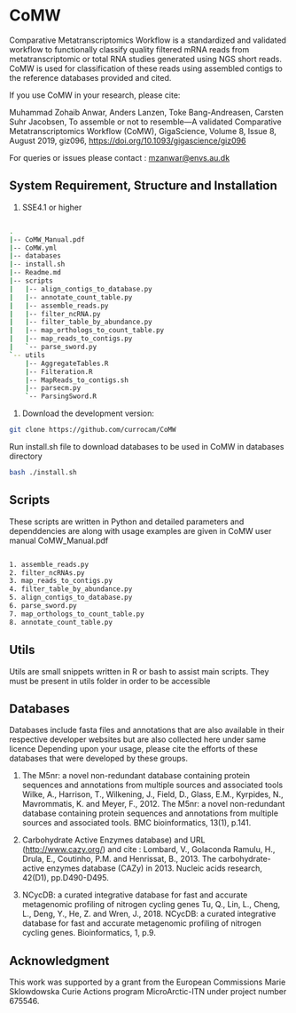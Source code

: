 # CoMW

Comparative Metatranscriptomics Workflow is a standardized and validated workflow to functionally classify quality filtered mRNA reads from metatranscriptomic or total RNA studies generated using NGS short reads. CoMW is used for classification of these reads using assembled contigs to the reference databases provided and cited. 

If you use CoMW in your research, please cite:

Muhammad Zohaib Anwar, Anders Lanzen, Toke Bang-Andreasen, Carsten Suhr Jacobsen, To assemble or not to resemble—A validated Comparative Metatranscriptomics Workflow (CoMW), GigaScience, Volume 8, Issue 8, August 2019, giz096, https://doi.org/10.1093/gigascience/giz096


For queries or issues please contact : mzanwar@envs.au.dk

## System Requirement, Structure and Installation

1. SSE4.1 or higher

```bash

.
|-- CoMW_Manual.pdf
|-- CoMW.yml
|-- databases
|-- install.sh
|-- Readme.md
|-- scripts
|   |-- align_contigs_to_database.py
|   |-- annotate_count_table.py
|   |-- assemble_reads.py
|   |-- filter_ncRNA.py
|   |-- filter_table_by_abundance.py
|   |-- map_orthologs_to_count_table.py
|   |-- map_reads_to_contigs.py
|   `-- parse_sword.py
`-- utils
    |-- AggregateTables.R
    |-- Filteration.R
    |-- MapReads_to_contigs.sh
    |-- parsecm.py
    `-- ParsingSword.R
```

1. Download the development version:

```bash
git clone https://github.com/currocam/CoMW
```

Run install.sh file to download databases to be used in CoMW in databases directory
```bash
bash ./install.sh
```

## Scripts

These scripts are written in Python and detailed parameters and dependdencies are along with usage examples are given in CoMW user manual CoMW_Manual.pdf

```bash

1. assemble_reads.py
2. filter_ncRNAs.py
3. map_reads_to_contigs.py
4. filter_table_by_abundance.py
5. align_contigs_to_database.py
6. parse_sword.py
7. map_orthologs_to_count_table.py
8. annotate_count_table.py

```

## Utils

Utils are small snippets written in R or bash to assist main scripts.
They must be present in utils folder in order to be accessible


## Databases 

Databases include fasta files and annotations that are also available in their respective developer websites but are also collected here under same licence Depending upon your usage, please cite the efforts of these databases that were developed by these groups.

1. The M5nr: a novel non-redundant database containing protein sequences and annotations from multiple sources and associated tools
Wilke, A., Harrison, T., Wilkening, J., Field, D., Glass, E.M., Kyrpides, N., Mavrommatis, K. and Meyer, F., 2012. The M5nr: a novel non-redundant database containing protein sequences and annotations from multiple sources and associated tools. BMC bioinformatics, 13(1), p.141.


2. Carbohydrate Active Enzymes database) and URL (http://www.cazy.org/) and cite :
Lombard, V., Golaconda Ramulu, H., Drula, E., Coutinho, P.M. and Henrissat, B., 2013. The carbohydrate-active enzymes database (CAZy) in 2013. Nucleic acids research, 42(D1), pp.D490-D495. 


3. NCycDB: a curated integrative database for fast and accurate metagenomic profiling of nitrogen cycling genes
Tu, Q., Lin, L., Cheng, L., Deng, Y., He, Z. and Wren, J., 2018. NCycDB: a curated integrative database for fast and accurate metagenomic profiling of nitrogen cycling genes. Bioinformatics, 1, p.9.


## Acknowledgment

This work was supported by a grant from the European Commissions Marie Sklowdowska Curie Actions program MicroArctic-ITN under project number 675546.

